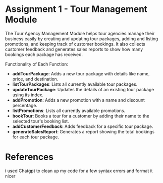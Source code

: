 # Assignment 1 - Tour Management Module
The Tour Agency Management Module helps tour agencies manage their business easily by creating and updating tour packages, 
adding and listing promotions, and keeping track of customer bookings. 
It also collects customer feedback and generates sales reports to show how many bookings each package has received.

Functionality of Each Function:
- **addTourPackage**: Adds a new tour package with details like name, price, and destination.  
- **listTourPackages**: Lists all currently available tour packages.  
- **updateTourPackage**: Updates the details of an existing tour package using its index.  
- **addPromotion**: Adds a new promotion with a name and discount percentage.  
- **listPromotions**: Lists all currently available promotions.  
- **bookTour**: Books a tour for a customer by adding their name to the selected tour's booking list.  
- **addCustomerFeedback**: Adds feedback for a specific tour package.  
- **generateSalesReport**: Generates a report showing the total bookings for each tour package.  
# References
i used Chatgpt to clean up my code for a few syntax errors and format it nicer
